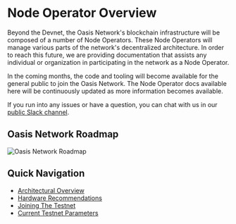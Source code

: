 # Node Operator Overview

Beyond the Devnet, the Oasis Network's blockchain infrastructure will be
composed of a number of Node Operators. These Node Operators will manage various
parts of the network's decentralized architecture. In order to reach this
future, we are providing documentation that assists any individual or
organization in participating in the network as a Node Operator.

In the coming months, the code and tooling will become available for the general
public to join the Oasis Network. The Node Operator docs available here will be
continuously updated as more information becomes available.

If you run into any issues or have a question, you can chat with us in our
[public Slack channel][slack].

[slack]: https://join.slack.com/t/oasiscommunity/shared_invite/enQtNjQ5MTA3NTgyOTkzLWIxNTg1ZWZmOTIwNmQ2MTg1YmU0MzgyMzk3OWM2ZWQ4NTQ0ZDJkNTBmMTdlM2JhODllYjg5YmJkODc2NzgwNTg

## Oasis Network Roadmap

![Oasis Network Roadmap](/operator_images/roadmap.png)

## Quick Navigation

* [Architectural Overview](./architectural-overview.md)
* [Hardware Recommendations](./hardware-recommendations.md)
* [Joining The Testnet](./joining-the-testnet.md)
* [Current Testnet Parameters](./current-testnet-parameters.md)
